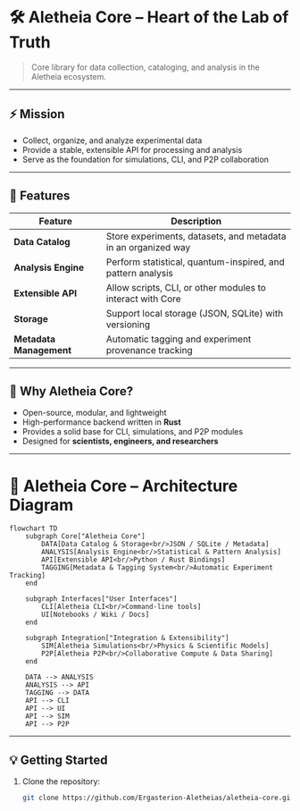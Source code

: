 # 🛠️ Aletheia Core – Heart of the Lab of Truth

> Core library for data collection, cataloging, and analysis in the Aletheia ecosystem.

---

## ⚡ Mission
- Collect, organize, and analyze experimental data  
- Provide a stable, extensible API for processing and analysis  
- Serve as the foundation for simulations, CLI, and P2P collaboration

---

## 🧩 Features

| Feature | Description |
|---------|-------------|
| **Data Catalog** | Store experiments, datasets, and metadata in an organized way |
| **Analysis Engine** | Perform statistical, quantum-inspired, and pattern analysis |
| **Extensible API** | Allow scripts, CLI, or other modules to interact with Core |
| **Storage** | Support local storage (JSON, SQLite) with versioning |
| **Metadata Management** | Automatic tagging and experiment provenance tracking |

---

## 🚀 Why Aletheia Core?
- Open-source, modular, and lightweight  
- High-performance backend written in **Rust**  
- Provides a solid base for CLI, simulations, and P2P modules  
- Designed for **scientists, engineers, and researchers**

---
# 🧩 Aletheia Core – Architecture Diagram

```mermaid
flowchart TD
    subgraph Core["Aletheia Core"]
        DATA[Data Catalog & Storage<br/>JSON / SQLite / Metadata]
        ANALYSIS[Analysis Engine<br/>Statistical & Pattern Analysis]
        API[Extensible API<br/>Python / Rust Bindings]
        TAGGING[Metadata & Tagging System<br/>Automatic Experiment Tracking]
    end

    subgraph Interfaces["User Interfaces"]
        CLI[Aletheia CLI<br/>Command-line tools]
        UI[Notebooks / Wiki / Docs]
    end

    subgraph Integration["Integration & Extensibility"]
        SIM[Aletheia Simulations<br/>Physics & Scientific Models]
        P2P[Aletheia P2P<br/>Collaborative Compute & Data Sharing]
    end

    DATA --> ANALYSIS
    ANALYSIS --> API
    TAGGING --> DATA
    API --> CLI
    API --> UI
    API --> SIM
    API --> P2P
```

---

## 💡 Getting Started
1. Clone the repository:
   ```bash
   git clone https://github.com/Ergasterion-Aletheias/aletheia-core.git
